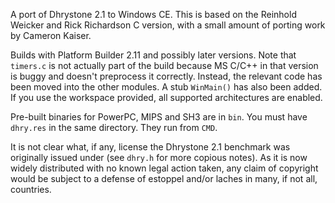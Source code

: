 A port of Dhrystone 2.1 to Windows CE. This is based on the Reinhold Weicker and Rick Richardson C version, with a small amount of porting work by Cameron Kaiser.

Builds with Platform Builder 2.11 and possibly later versions. Note that `timers.c` is not actually part of the build because MS C/C++ in that version is buggy and doesn't preprocess it correctly. Instead, the relevant code has been moved into the other modules. A stub `WinMain()` has also been added. If you use the workspace provided, all supported architectures are enabled.

Pre-built binaries for PowerPC, MIPS and SH3 are in `bin`. You must have `dhry.res` in the same directory. They run from `CMD`.

It is not clear what, if any, license the Dhrystone 2.1 benchmark was originally issued under (see `dhry.h` for more copious notes). As it is now widely distributed with no known legal action taken, any claim of copyright would be subject to a defense of estoppel and/or laches in many, if not all, countries.
